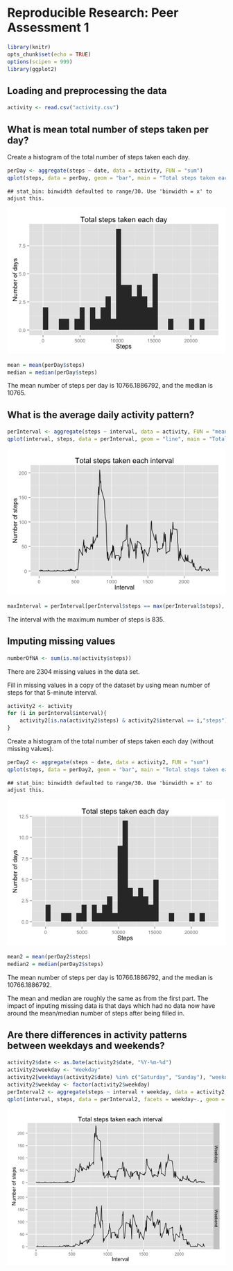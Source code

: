 # Reproducible Research: Peer Assessment 1


```r
library(knitr)
opts_chunk$set(echo = TRUE)
options(scipen = 999)
library(ggplot2)
```

## Loading and preprocessing the data


```r
activity <- read.csv("activity.csv")
```

## What is mean total number of steps taken per day?

Create a histogram of the total number of steps taken each day. 


```r
perDay <- aggregate(steps ~ date, data = activity, FUN = "sum")
qplot(steps, data = perDay, geom = "bar", main = "Total steps taken each day", xlab = "Steps", ylab = "Number of days")
```

```
## stat_bin: binwidth defaulted to range/30. Use 'binwidth = x' to adjust this.
```

![](./PA1_template_files/figure-html/unnamed-chunk-2-1.png) 

```r
mean = mean(perDay$steps)
median = median(perDay$steps)
```

The mean number of steps per day is 10766.1886792, and the median is 10765. 

## What is the average daily activity pattern?


```r
perInterval <- aggregate(steps ~ interval, data = activity, FUN = "mean")
qplot(interval, steps, data = perInterval, geom = "line", main = "Total steps taken each interval", xlab = "Interval", ylab = "Number of steps")
```

![](./PA1_template_files/figure-html/unnamed-chunk-3-1.png) 

```r
maxInterval = perInterval[perInterval$steps == max(perInterval$steps), "interval"]
```

The interval with the maximum number of steps is 835. 

## Imputing missing values


```r
numberOfNA <- sum(is.na(activity$steps))
```
There are 2304 missing values in the data set. 

Fill in missing values in a copy of the dataset by using mean number of steps for that 5-minute interval. 

```r
activity2 <- activity
for (i in perInterval$interval){
    activity2[is.na(activity2$steps) & activity2$interval == i,"steps"] <- perInterval[perInterval$interval == i,"steps"] 
}
```
Create a histogram of the total number of steps taken each day (without missing values). 


```r
perDay2 <- aggregate(steps ~ date, data = activity2, FUN = "sum")
qplot(steps, data = perDay2, geom = "bar", main = "Total steps taken each day", xlab = "Steps", ylab = "Number of days")
```

```
## stat_bin: binwidth defaulted to range/30. Use 'binwidth = x' to adjust this.
```

![](./PA1_template_files/figure-html/unnamed-chunk-6-1.png) 

```r
mean2 = mean(perDay2$steps)
median2 = median(perDay2$steps)
```

The mean number of steps per day is 10766.1886792, and the median is 10766.1886792. 

The mean and median are roughly the same as from the first part. The impact of inputing missing data is that days which had no data now have around the mean/median number of steps after being filled in. 

## Are there differences in activity patterns between weekdays and weekends?


```r
activity2$date <- as.Date(activity2$date, "%Y-%m-%d")
activity2$weekday <- "Weekday"
activity2[weekdays(activity2$date) %in% c("Saturday", "Sunday"), "weekday"] <- "Weekend"
activity2$weekday <- factor(activity2$weekday)
perInterval2 <- aggregate(steps ~ interval + weekday, data = activity2, FUN = "mean")
qplot(interval, steps, data = perInterval2, facets = weekday~., geom = "line", main = "Total steps taken each interval", xlab = "Interval", ylab = "Number of steps")
```

![](./PA1_template_files/figure-html/unnamed-chunk-7-1.png) 
